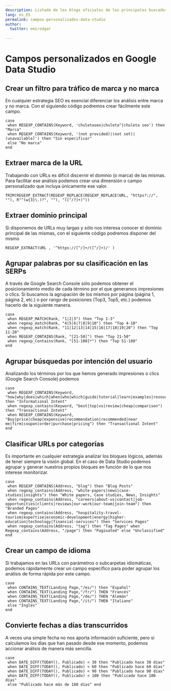 ```yaml
---
description: Listado de los blogs oficiales de los principales buscadores
lang: es_ES
permalink: campos-personalizados-data-studio
author:
  twitter: emirodgar
  
---
```


# Campos personalizados en Google Data Studio

## Crear un filtro para tráfico de marca y no marca

En cualquier estrategia SEO es esencial diferenciar los análisis entre marca y no marca. Con el siguiendo código podremos crear fácilmente este campo.

```
case 
 when REGEXP_CONTAINS(Keyword, 'chuletaseo|chuleta^|chuleta seo') then "Marca" 
 when REGEXP_CONTAINS(Keyword, '(not provided)|(not set)|(unavailable)') then "Sin especificar" 
 else "No marca" 
end
```

## Extraer marca de la URL

Trabajando con URLs es difícil discernir el dominio (o marca) de las mismas. Para facilitar ese análisis podemos crear una dimensión o campo personalizado que incluya únicamente ese valor.

```
TRIM(REGEXP_EXTRACT(REGEXP_REPLACE(REGEXP_REPLACE(URL, "https?://", ""), R"^(w{3}\.)?", ""), "([^/?]+)"))
```

## Extraer dominio principal

Si disponemos de URLs muy largas y sólo nos interesa conocer el dominio principal de las mismas, con el siguiente código podremos disponer del mismo

```
REGEXP_EXTRACT(URL , '^https://[^/]+/([^/]+)/' )
```

## Agrupar palabras por su clasificación en las SERPs

A través de Google Search Console sólo podemos obtener el posicionamiento medio de cada término por el que generamos impresiones o clics. Si buscamos la agrupación de los mismos por página (página 1, página 2, etc.) o por rango de posiciones (Top3, Top5, etc.) podemos hacerlo de la siguiente manera.

```
case 
 when REGEXP_MATCH(Rank, "1|2|3") then "Top 1-3" 
 when regexp_match(Rank, "4|5|6|7|8|9|10") then "Top 4-10" 
 when regexp_match(Rank, "11|12|13|14|15|16|17|18|19|20") then "Top 11-20" 
 when REGEXP_CONTAINS(Rank, "[21-50]") then "Top 21-50" 
 when regexp_Contains(Rank, "[51-100]*") then "Top 51-100" 
end
```

## Agrupar búsquedas por intención del usuario

Analizando los términos por los que hemos generado impresiones o clics (Google Search Console) podemos

    case 
     when REGEXP_CONTAINS(Keyword, "how|why|does|which|when|who|which|guide|tutorial|learn|examples|resource|ideas|tips") then "Informational Intent" 
     when regexp_contains(Keyword, "best|top|vs|review|cheap|comparison") then "Transactional Intent" 
     when REGEXP_CONTAINS(Keyword, "Buy|price|cheap|expensive|recommendation|recommended|near me|firm|coupon|order|purchase|pricing") then "Transactional Intent" 
    end

## Clasificar URLs por categorías

Es importante en cualquier estrategia analizar los bloques lógicos, además de tener siempre la visión global. En el caso de Data Studio podemos agrupar y generar nuestros propios bloques en función de lo que nos interese monitorizar.

```
case 
 when REGEXP_CONTAINS(Address, "blog") then "Blog Posts" 
 when regexp_contains(Address, "white-papers|news|case-studies|insights") then "White papers, Case studies, News, Insights" 
 when regexp_contains(Address, "careers|about-us|contact|job-opportunities|clients|reviews|our-work|our-team|join-team") then "Branded Pages" 
 when regexp_contains(Address, "hospitality-travel-tourism|expertise|economic-development|energy|higher-education|technology|financial-services") then "Services Pages" 
 when regexp_contains(Address, "tag") then "Tag Pages" when Regexp_contains(Address, "/page") then "Paginated" else "Unclassified"
end
```

## Crear un campo de idioma

Si trabajamos en las URLs con parámetros o subcarpetas idiomáticas, podemos rápidamente crear un campo específico para poder agrupar los análisis de forma rápida por este campo.

```
case 
 when CONTAINS_TEXT(Landing Page,"/es/") then "Español" 
 when CONTAINS_TEXT(Landing Page,"/fr/") THEN "Francés" 
 when CONTAINS_TEXT(Landing Page,"/de/") THEN "Alemán" 
 when CONTAINS_TEXT(Landing Page,"/it/") THEN "Italiano" 
 else "Inglés" 
end
```

## Convierte fechas a días transcurridos

A veces una simple fecha no nos aporta información suficiente, pero si calculamos los días que han pasado desde ese momento, podemos accionar análisis de manera más sencilla.

```
case 
 when DATE_DIFF(TODAY(), Publicado) < 30 then "Publicado hace 30 días" 
 when DATE_DIFF(TODAY(), Publicado) < 60 then "Publicado hace 60 días" 
 when DATE_DIFF(TODAY(), Publicado) < 90 then "Publicado hace 90 días" 
 when DATE_DIFF(TODAY(), Publicado) < 180 then "Publicado hace 180 días" 
 else "Publicado hace más de 180 días" end
```
<!--stackedit_data:
eyJoaXN0b3J5IjpbMTAyNTUzMjAxOSwtMjA2NzkwNzE4MSwtMT
gwNzAxMTc5MSwtMTQ0MjYzMzEwNF19
-->